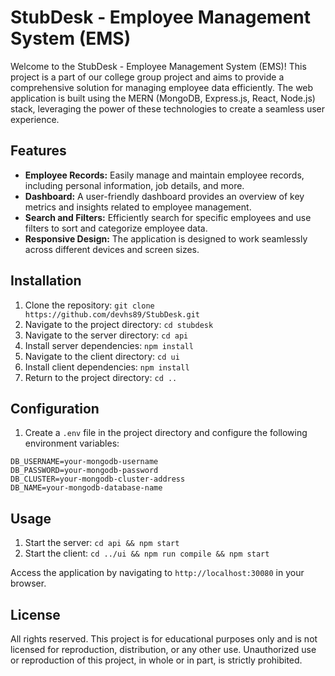 # StubDesk - Employee Management System (EMS)

Welcome to the StubDesk - Employee Management System (EMS)! This project is a part of our college group project and aims to provide a comprehensive solution for managing employee data efficiently. The web application is built using the MERN (MongoDB, Express.js, React, Node.js) stack, leveraging the power of these technologies to create a seamless user experience.

## Features

- **Employee Records:** Easily manage and maintain employee records, including personal information, job details, and more.
- **Dashboard:** A user-friendly dashboard provides an overview of key metrics and insights related to employee management.
- **Search and Filters:** Efficiently search for specific employees and use filters to sort and categorize employee data.
- **Responsive Design:** The application is designed to work seamlessly across different devices and screen sizes.

## Installation

1. Clone the repository: `git clone https://github.com/devhs89/StubDesk.git`
2. Navigate to the project directory: `cd stubdesk`
3. Navigate to the server directory: `cd api`
4. Install server dependencies: `npm install`
5. Navigate to the client directory: `cd ui`
6. Install client dependencies: `npm install`
7. Return to the project directory: `cd ..`

## Configuration

1. Create a `.env` file in the project directory and configure the following environment variables:

```
DB_USERNAME=your-mongodb-username
DB_PASSWORD=your-mongodb-password
DB_CLUSTER=your-mongodb-cluster-address
DB_NAME=your-mongodb-database-name
```

## Usage

1. Start the server: `cd api && npm start`
2. Start the client: `cd ../ui && npm run compile && npm start`

Access the application by navigating to `http://localhost:30080` in your browser.

## License

All rights reserved. This project is for educational purposes only and is not licensed for reproduction, distribution, or any other use. Unauthorized use or reproduction of this project, in whole or in part, is strictly prohibited.
